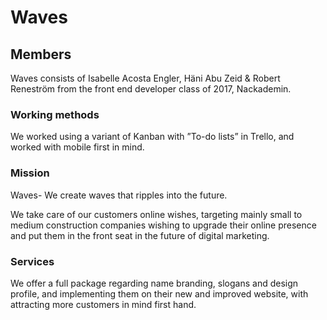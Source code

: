 # Waves


## Members
Waves consists of Isabelle Acosta Engler, Häni Abu Zeid & Robert Reneström from the front end developer class of 2017, Nackademin.

### Working methods
We worked using a variant of Kanban with ”To-do lists” in Trello, and worked with mobile first in mind.

### Mission
Waves- We create waves that ripples into the future.

We take care of our customers online wishes, targeting mainly small to medium construction companies wishing to upgrade their online presence and put them in the front seat in the future of digital marketing.  

### Services
We offer a full package regarding name branding, slogans and design profile, and implementing them on their new and improved website, with attracting more customers in mind first hand. 
